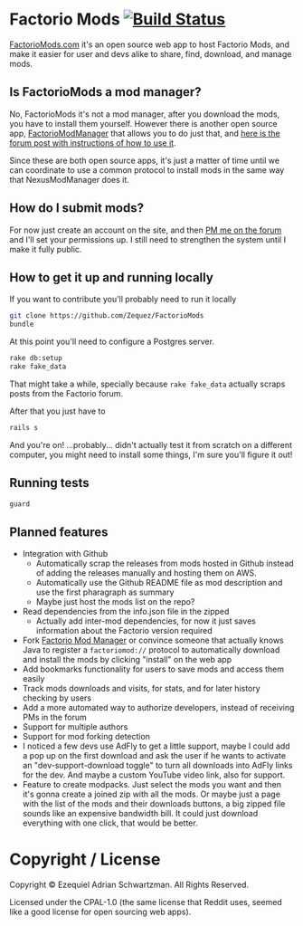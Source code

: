 # Factorio Mods [![Build Status](https://travis-ci.org/Zequez/FactorioMods.svg)](https://travis-ci.org/Zequez/FactorioMods)

[FactorioMods.com](http://factoriomods.com) it's an open
source web app to host Factorio Mods, and make it easier for user and devs alike
to share, find, download, and manage mods.

## Is FactorioMods a mod manager?

No, FactorioMods it's not a mod manager, after you download the mods, you have to install them
yourself. However there is another open source app, [FactorioModManager](https://github.com/narrowtux/FactorioModManager) that
allows you to do just that, and [here is the forum post with instructions of how to use it](http://www.factorioforums.com/forum/viewtopic.php?f=69&t=13327).

Since these are both open source apps, it's just a matter of time until
we can coordinate to use a common protocol to install mods in the same way
that NexusModManager does it.

## How do I submit mods?

For now just create an account on the site, and then [PM me on the forum](http://www.factorioforums.com/forum/ucp.php?i=pm&mode=compose&u=1553) and I'll set your permissions up. I still need to strengthen the system until I make it
fully public.

## How to get it up and running locally

If you want to contribute you'll probably need to run it locally

```bash
git clone https://github.com/Zequez/FactorioMods
bundle
```

At this point you'll need to configure a Postgres server.

```bash
rake db:setup
rake fake_data
```

That might take a while, specially because `rake fake_data` actually scraps posts from the Factorio forum.

After that you just have to

```bash
rails s
```

And you're on! ...probably... didn't actually test it from scratch on a different
computer, you might need to install some things, I'm sure you'll figure it out!

## Running tests

```bash
guard
```

## Planned features

- Integration with Github
  - Automatically scrap the releases from mods hosted in Github instead
    of adding the releases manually and hosting them on AWS.
  - Automatically use the Github README file as mod description and
    use the first pharagraph as summary
  - Maybe just host the mods list on the repo?
- Read dependencies from the info.json file in the zipped
  - Actually add inter-mod dependencies, for now it just saves information about the Factorio version required
- Fork [Factorio Mod Manager](https://github.com/narrowtux/FactorioModManager/) or convince someone
  that actually knows Java to register a `factoriomod://` protocol to automatically download and
  install the mods by clicking "install" on the web app
- Add bookmarks functionality for users to save mods and access them easily
- Track mods downloads and visits, for stats, and for later history checking by users
- Add a more automated way to authorize developers, instead of receiving PMs in the forum
- Support for multiple authors
- Support for mod forking detection
- I noticed a few devs use AdFly to get a little support,
  maybe I could add a pop up on the first download and ask the user if he wants
  to activate an "dev-support-download toggle" to turn all downloads into AdFly links
  for the dev. And maybe a custom YouTube video link, also for support.
- Feature to create modpacks. Just select the mods you want and then it's
  gonna create a joined zip with all the mods. Or maybe just a page with the list of the mods
  and their downloads buttons, a big zipped file sounds like an expensive bandwidth bill. It could just
  download everything with one click, that would be better.

# Copyright / License

Copyright © Ezequiel Adrian Schwartzman. All Rights Reserved.

Licensed under the CPAL-1.0 (the same license that Reddit uses, seemed like a good license for open sourcing web apps).